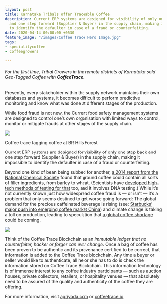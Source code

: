 ```yaml
---
layout: post
title: Karnataka Tribals offer Traceable Coffee
description: Current ERP systems are designed for visibility of only one step back
  and one step forward (Supplier & Buyer) in the supply chain, making it impossible
  to identify the defaulter in case of a fraud or counterfeiting.
date: 2020-04-14 00:00:00 +0530
feature_image: "/images/Coffee Trace Hero Image.jpg"
tags:
- specialitycoffee
- coffeegrowers

---
```

###### For the first time, Tribal Growers in the remote districts of Karnataka sold Geo-Tagged Coffee with **CoffeeTrace**.

Presently, every stakeholder within the supply network maintains their own databases and systems, it becomes difficult to perform predictive monitoring and know what was done at different stages of the production.

While food fraud is not new, the Current food safety management systems are designed to control one’s own organisation with limited ways to control, monitor or mitigate frauds at other stages of the supply chain.

![](https://miro.medium.com/max/1000/1*hs4HgXdcgiHGzuCuN5XmWw.jpeg)

Coffee trace tagging coffee at BR Hills Forest

Current ERP systems are designed for visibility of only one step back and one step forward (Supplier & Buyer) in the supply chain, making it impossible to identify the defaulter in case of a fraud or counterfeiting.

Beyond one kind of bean being subbed for another, [a 2014 report from the National Chemical Society](http://www.eurekalert.org/pub_releases/2014-08/acs-kci070814.php) found that ground coffee could contain all sorts of filler ingredients, from barley to wheat. (Scientists have [developed high-tech methods of testing for that](http://www.sciencedirect.com/science/article/pii/S030881461530323X) too, and it involves DNA testing.) While it’s not currently known just how widespread coffee fraud is — or isn’t — it’s a problem that only seems destined to get worse going forward: The global demand for the precious caffeinated beverage is rising (see: [Starbucks’ major push into emerging coffee market China](http://www.eater.com/2016/1/12/10754112/starbucks-china-expansion-2500-stores)) and climate change is taking a toll on production, leading to speculation that [a global coffee shortage](http://www.eater.com/2015/10/1/9437041/coffee-shortage-worldwide) could be coming.

![](https://miro.medium.com/max/1000/1*DjId2Ze99xZ-9vu-MHOk9A.jpeg)

Think of the Coffee Trace Blockchain as an _immutable ledger that no counterfeiter, hacker or forger can ever change_. Once a bag of coffee has been proven to be authentic and its provenance certified to be correct, that information is added to the Coffee Trace blockchain. Any time a buyer or seller would like to authenticate, all he or she has to do is check the information stored on Coffee Trace Blockchain. This information technology is of immense interest to any coffee industry participants — such as auction houses, private collectors, retailers, or hospitality venues — that absolutely need to be assured of the quality and authenticity of the coffee they are offering.

For more information, visit [agriyoda.com](http://agriyoda.com/) or [coffeetrace.io](http://coffeetrace.io/)